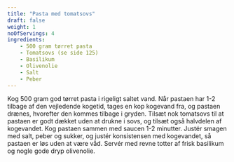 ```yaml
---
title: "Pasta med tomatsovs"
draft: false
weight: 1
noOfServings: 4
ingredients:
	- 500 gram tørret pasta
	- Tomatsovs (se side 125)
	- Basilikum
	- Olivenolie
	- Salt
	- Peber
---
```


Kog 500 gram god tørret pasta i rigeligt saltet vand. Når pastaen har
1-2 tilbage af den vejledende kogetid, tages en kop kogevand fra, og
pastaen drænes, hvorefter den kommes tilbage i gryden. Tilsæt nok
tomatsovs til at pastaen er godt dækket uden at drukne i sovs, og tilsæt
også halvdelen af kogevandet. Kog pastaen sammen med saucen 1-2
minutter. Justér smagen med salt, peber og sukker, og justér
konsistensen med kogevandet, så pastaen er løs uden at være våd. Servér
med revne totter af frisk basilikum og nogle gode dryp olivenolie.


